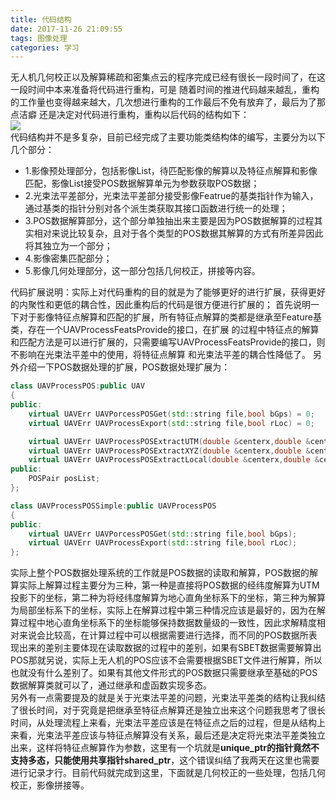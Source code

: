 ```yaml
---
title: 代码结构
date: 2017-11-26 21:09:55
tags: 图像处理
categories: 学习
---
```

无人机几何校正以及解算稀疏和密集点云的程序完成已经有很长一段时间了，在这一段时间中本来准备将代码进行重构，可是
随着时间的推进代码越来越乱，重构的工作量也变得越来越大，几次想进行重构的工作最后不免有放弃了，最后为了那点洁癖
还是决定对代码进行重构，重构以后代码的结构如下：  
<img src=http://blogimage-1251632003.cosgz.myqcloud.com/uav-calss-struct.png>  
代码结构并不是多复杂，目前已经完成了主要功能类结构体的编写，主要分为以下几个部分：
* 1.影像预处理部分，包括影像List，待匹配影像的解算以及特征点解算和影像匹配，影像List接受POS数据解算单元为参数获取POS数据；
* 2.光束法平差部分，光束法平差部分接受影像Featrue的基类指针作为输入，通过基类的指针分别对各个派生类获取其接口函数进行统一的处理；
* 3.POS数据解算部分，这个部分单独抽出来主要是因为POS数据解算的过程其实相对来说比较复杂，且对于各个类型的POS数据其解算的方式有所差异因此将其独立为一个部分；
* 4.影像密集匹配部分；
* 5.影像几何处理部分，这一部分包括几何校正，拼接等内容。

代码扩展说明：实际上对代码重构的目的就是为了能够更好的进行扩展，获得更好的内聚性和更低的耦合性，因此重构后的代码是很方便进行扩展的；
首先说明一下对于影像特征点解算和匹配的扩展，所有特征点解算的类都是继承至Feature基类，存在一个UAVProcessFeatsProvide的接口，在扩展
的过程中特征点的解算和匹配方法是可以进行扩展的，只需要编写UAVProcessFeatsProvide的接口，则不影响在光束法平差中的使用，将特征点解算
和光束法平差的耦合性降低了。
另外介绍一下POS数据处理的扩展，POS数据处理扩展为：
```C++
class UAVProcessPOS:public UAV
{
public:
	virtual UAVErr UAVPorcessPOSGet(std::string file,bool bGps)	= 0;
	virtual UAVErr UAVProcessExport(std::string file,bool rLoc)	= 0;

	virtual UAVErr UAVProcessPOSExtractUTM(double &centerx,double &centery,double &centerz);
	virtual UAVErr UAVProcessPOSExtractXYZ(double &centerx,double &centery,double &centerz);
	virtual UAVErr UAVProcessPOSExtractLocal(double &centerx,double &centery,double &centerz);
public:
	POSPair posList;
};

class UAVProcessPOSSimple:public UAVProcessPOS
{
public:
	virtual UAVErr UAVPorcessPOSGet(std::string file,bool bGps);
	virtual UAVErr UAVProcessExport(std::string file,bool rLoc);
};
```

实际上整个POS数据处理系统的工作就是POS数据的读取和解算，POS数据的解算实际上解算过程主要分为三种，第一种是直接将POS数据的经纬度解算为UTM投影下的坐标，第二种为将经纬度解算为地心直角坐标系下的坐标，第三种为解算为局部坐标系下的坐标，实际上在解算过程中第三种情况应该是最好的，因为在解算过程中地心直角坐标系下的坐标能够保持数据数量级的一致性，因此求解精度相对来说会比较高，在计算过程中可以根据需要进行选择，而不同的POS数据所表现出来的差别主要体现在读取数据的过程中的差别，如果有SBET数据需要解算出POS那就另说，实际上无人机的POS应该不会需要根据SBET文件进行解算，所以也就没有什么差别了。如果有其他文件形式的POS数据只需要继承至基础的POS数据解算类就可以了，通过继承和虚函数实现多态。  
另外有一点需要提及的就是关于光束法平差的问题，光束法平差类的结构让我纠结了很长时间，对于究竟是把继承至特征点解算还是独立出来这个问题我思考了很长时间，从处理流程上来看，光束法平差应该是在特征点之后的过程，但是从结构上来看，光束法平差应该与特征点解算没有关系，最后还是决定将光束法平差类独立出来，这样将特征点解算作为参数，这里有一个坑就是**unique_ptr的指针竟然不支持多态，只能使用共享指针shared_ptr**，这个错误纠结了我两天在这里也需要进行记录才行。目前代码就完成到这里，下面就是几何校正的一些处理，包括几何校正，影像拼接等。
